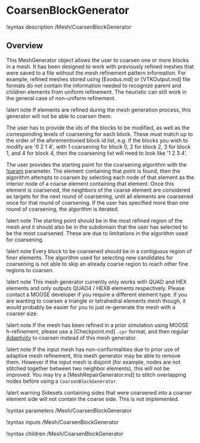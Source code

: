 # CoarsenBlockGenerator

!syntax description /Mesh/CoarsenBlockGenerator

## Overview

This MeshGenerator object allows the user to coarsen one or more blocks in a mesh. It has been designed
to work with previously refined meshes that were saved to a file without the mesh refinement pattern information. For example, refined meshes stored using [Exodus.md] or [VTKOutput.md] file formats do not contain the information needed to recognize parent and children elements from uniform refinement. The heuristic can still work in the general case of non-uniform refinement.

!alert note
If elements are refined during the mesh generation process, this generator will not be able to coarsen
them.

The user has to provide the ids of the blocks to be modified, as well as the corresponding levels of coarsening for each block. These must match up to the order of the aforementioned block id list, e.g. if the blocks you wish to modify are '0 2 1 4', with 1 coarsening for block 0, 2 for block 2, 3 for block 1, and 4 for block 4, then the coarsening list will need to look like '1 2 3 4'.

The user provides the starting point for the coarsening algorithm with the [!param](/Mesh/CoarsenBlockGenerator/starting_point) parameter. The element containing that point is found, then the algorithm attempts to coarsen by selecting each node of that element as the interior node of a coarse element containing that element. Once this element is coarsened, the neighbors of the coarse element
are considered as targets for the next round of coarsening, until all elements are coarsened once for that round of coarsening. If
the user has specified more than one round of coarsening, the algorithm is iterated.

!alert note
The starting point should be in the most refined region of the mesh
and it should also be in the subdomain that the user has selected to be the most coarsened. These are
due to limitations in the algorithm used for coarsening.

!alert note
Every block to be coarsened should be in a contiguous region of finer elements. The algorithm used for
selecting new candidates for coarsening is not able to skip an already coarse region to reach other fine
regions to coarsen.

!alert note
This mesh generator currently only works with QUAD and HEX elements and only outputs QUAD4 / HEX8 elements respectively. Please
contact a MOOSE developer if you require a different element type. If you are wanting to coarsen a triangle
or tetrahedral elements mesh though, it would probably be easier for you to just re-generate the mesh with a
coarser size.

!alert note
If the mesh has been refined in a prior simulation using MOOSE h-refinement, please use a [Checkpoint.md] `.cpr`
format, and then regular [Adaptivity](syntax/Adaptivity/index.md) to coarsen instead of this mesh generator.

!alert note
If the input mesh has non-conformalities due to prior use of adaptive mesh refinement,
this mesh generator may be able to remove them.
However if the input mesh is disjoint (for example, nodes are not stitched together between two neighbor elements), this will not be improved. You may try a [MeshRepairGenerator.md]
to stitch overlapping nodes before using a `CoarsenBlockGenerator`.

!alert warning
Sidesets containing sides that were coarsened into a coarser element side will not contain the coarse
side. This is not implemented.

!syntax parameters /Mesh/CoarsenBlockGenerator

!syntax inputs /Mesh/CoarsenBlockGenerator

!syntax children /Mesh/CoarsenBlockGenerator
